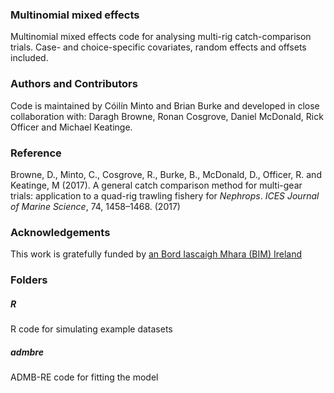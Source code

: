 ### Multinomial mixed effects
Multinomial mixed effects code for analysing multi-rig catch-comparison trials. Case- and choice-specific covariates, random effects and offsets included.

### Authors and Contributors
Code is maintained by Cóilín Minto and Brian Burke and developed in close collaboration with: Daragh Browne, Ronan Cosgrove, Daniel McDonald, Rick Officer and Michael Keatinge.

### Reference
Browne, D., Minto, C., Cosgrove, R., Burke, B., McDonald, D., Officer, R. and Keatinge, M (2017). A general catch comparison method for multi-gear trials: application to a quad-rig trawling fishery for _Nephrops_. *ICES Journal of Marine Science*, 74, 1458–1468. (2017) 

### Acknowledgements
This work is gratefully funded by [an Bord Iascaigh Mhara (BIM) Ireland](http://www.bim.ie)

### Folders

##### R
R code for simulating example datasets

##### admbre
ADMB-RE code for fitting the model
